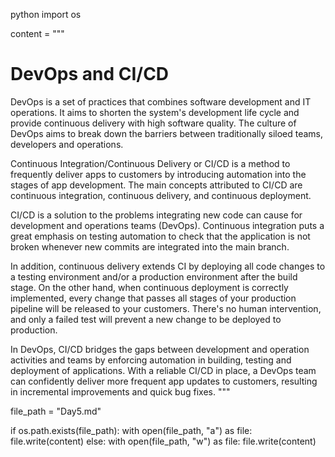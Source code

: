 python
import os

content = """
# DevOps and CI/CD

DevOps is a set of practices that combines software development and IT operations. It aims to shorten the system's development life cycle and provide continuous delivery with high software quality. The culture of DevOps aims to break down the barriers between traditionally siloed teams, developers and operations. 

Continuous Integration/Continuous Delivery or CI/CD is a method to frequently deliver apps to customers by introducing automation into the stages of app development. The main concepts attributed to CI/CD are continuous integration, continuous delivery, and continuous deployment. 

CI/CD is a solution to the problems integrating new code can cause for development and operations teams (DevOps). Continuous integration puts a great emphasis on testing automation to check that the application is not broken whenever new commits are integrated into the main branch. 

In addition, continuous delivery extends CI by deploying all code changes to a testing environment and/or a production environment after the build stage. On the other hand, when continuous deployment is correctly implemented, every change that passes all stages of your production pipeline will be released to your customers. There's no human intervention, and only a failed test will prevent a new change to be deployed to production. 

In DevOps, CI/CD bridges the gaps between development and operation activities and teams by enforcing automation in building, testing and deployment of applications. With a reliable CI/CD in place, a DevOps team can confidently deliver more frequent app updates to customers, resulting in incremental improvements and quick bug fixes.
"""

file_path = "Day5.md"

if os.path.exists(file_path):
    with open(file_path, "a") as file:
        file.write(content)
else:
    with open(file_path, "w") as file:
        file.write(content)
